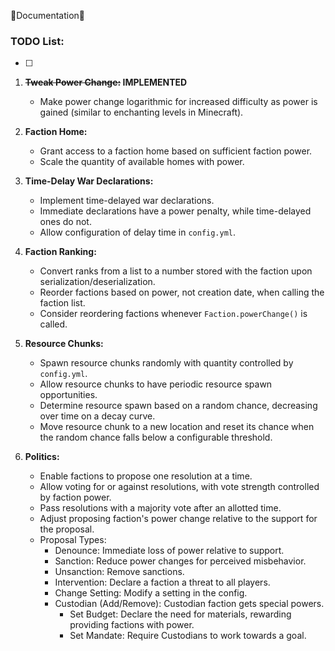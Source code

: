 🌟Documentation🌟

### TODO List:
- [ ]
1. **~~Tweak Power Change:~~ IMPLEMENTED**
    - Make power change logarithmic for increased difficulty as power is gained (similar to enchanting levels in Minecraft).

2. **Faction Home:**
    - Grant access to a faction home based on sufficient faction power.
    - Scale the quantity of available homes with power.

3. **Time-Delay War Declarations:**
    - Implement time-delayed war declarations.
    - Immediate declarations have a power penalty, while time-delayed ones do not.
    - Allow configuration of delay time in `config.yml`.

4. **Faction Ranking:**
    - Convert ranks from a list to a number stored with the faction upon serialization/deserialization.
    - Reorder factions based on power, not creation date, when calling the faction list.
    - Consider reordering factions whenever `Faction.powerChange()` is called.

5. **Resource Chunks:**
    - Spawn resource chunks randomly with quantity controlled by `config.yml`.
    - Allow resource chunks to have periodic resource spawn opportunities.
    - Determine resource spawn based on a random chance, decreasing over time on a decay curve.
    - Move resource chunk to a new location and reset its chance when the random chance falls below a configurable threshold.

6. **Politics:**
    - Enable factions to propose one resolution at a time.
    - Allow voting for or against resolutions, with vote strength controlled by faction power.
    - Pass resolutions with a majority vote after an allotted time.
    - Adjust proposing faction's power change relative to the support for the proposal.
    - Proposal Types:
        - Denounce: Immediate loss of power relative to support.
        - Sanction: Reduce power changes for perceived misbehavior.
        - Unsanction: Remove sanctions.
        - Intervention: Declare a faction a threat to all players.
        - Change Setting: Modify a setting in the config.
        - Custodian (Add/Remove): Custodian faction gets special powers.
            - Set Budget: Declare the need for materials, rewarding providing factions with power.
            - Set Mandate: Require Custodians to work towards a goal.
